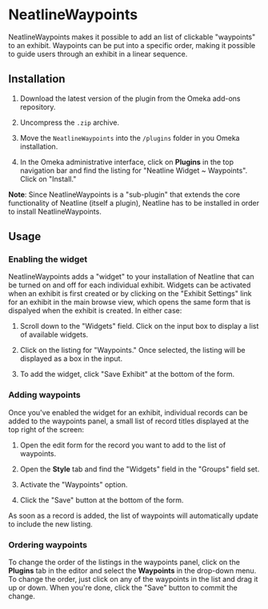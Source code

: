 # NeatlineWaypoints

NeatlineWaypoints makes it possible to add an list of clickable "waypoints" to an exhibit. Waypoints can be put into a specific order, making it possible to guide users through an exhibit in a linear sequence.

## Installation

  1. Download the latest version of the plugin from the Omeka add-ons repository.

  1. Uncompress the `.zip` archive.

  2. Move the `NeatlineWaypoints` into the `/plugins` folder in you Omeka installation.

  3. In the Omeka administrative interface, click on **Plugins** in the top navigation bar and find the listing for "Neatline Widget ~ Waypoints". Click on "Install."

  **Note**: Since NeatlineWaypoints is a "sub-plugin" that extends the core functionality of Neatline (itself a plugin), Neatline has to be installed in order to install NeatlineWaypoints.

## Usage

### Enabling the widget

NeatlineWaypoints adds a "widget" to your installation of Neatline that can be turned on and off for each individual exhibit. Widgets can be activated when an exhibit is first created or by clicking on the "Exhibit Settings" link for an exhibit in the main browse view, which opens the same form that is dispalyed when the exhibit is created. In either case:

  1. Scroll down to the "Widgets" field. Click on the input box to display a list of available widgets.

  2. Click on the listing for "Waypoints." Once selected, the listing will be displayed as a box in the input.

  3. To add the widget, click "Save Exhibit" at the bottom of the form.

### Adding waypoints

Once you've enabled the widget for an exhibit, individual records can be added to the waypoints panel, a small list of record titles displayed at the top right of the screen:

  1. Open the edit form for the record you want to add to the list of waypoints.

  2. Open the **Style** tab and find the "Widgets" field in the "Groups" field set.

  3. Activate the "Waypoints" option.

  4. Click the "Save" button at the bottom of the form.

As soon as a record is added, the list of waypoints will automatically update to include the new listing.

### Ordering waypoints

To change the order of the listings in the waypoints panel, click on the **Plugins** tab in the editor and select the **Waypoints** in the drop-down menu. To change the order, just click on any of the waypoints in the list and drag it up or down. When you're done, click the "Save" button to commit the change.

